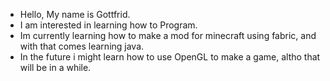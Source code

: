 - Hello, My name is Gottfrid.
- I am interested in learning how to Program.
- Im currently learning how to make a mod for minecraft using fabric, and with that comes learning java.
- In the future i might learn how to use OpenGL to make a game, altho that will be in a while.
